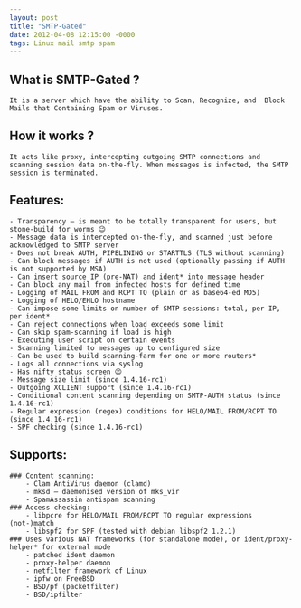 ```yaml
---
layout: post
title: "SMTP-Gated"
date: 2012-04-08 12:15:00 -0000
tags: Linux mail smtp spam
---
```


## What is SMTP-Gated ?
    It is a server which have the ability to Scan, Recognize, and  Block Mails that Containing Spam or Viruses.

## How it works ?
    It acts like proxy, intercepting outgoing SMTP connections and scanning session data on-the-fly. When messages is infected, the SMTP session is terminated.

## Features:
    - Transparency – is meant to be totally transparent for users, but stone-build for worms 😉
    - Message data is intercepted on-the-fly, and scanned just before acknowledged to SMTP server
    - Does not break AUTH, PIPELINING or STARTTLS (TLS without scanning)
    - Can block messages if AUTH is not used (optionally passing if AUTH is not supported by MSA)
    - Can insert source IP (pre-NAT) and ident* into message header
    - Can block any mail from infected hosts for defined time
    - Logging of MAIL FROM and RCPT TO (plain or as base64-ed MD5)
    - Logging of HELO/EHLO hostname
    - Can impose some limits on number of SMTP sessions: total, per IP, per ident*
    - Can reject connections when load exceeds some limit
    - Can skip spam-scanning if load is high
    - Executing user script on certain events
    - Scanning limited to messages up to configured size
    - Can be used to build scanning-farm for one or more routers*
    - Logs all connections via syslog
    - Has nifty status screen 😉
    - Message size limit (since 1.4.16-rc1)
    - Outgoing XCLIENT support (since 1.4.16-rc1)
    - Conditional content scanning depending on SMTP-AUTH status (since 1.4.16-rc1)
    - Regular expression (regex) conditions for HELO/MAIL FROM/RCPT TO (since 1.4.16-rc1)
    - SPF checking (since 1.4.16-rc1)

## Supports:
    ### Content scanning:
        - Clam AntiVirus daemon (clamd)
        - mksd – daemonised version of mks_vir
        - SpamAssassin antispam scanning
    ### Access checking:
        - libpcre for HELO/MAIL FROM/RCPT TO regular expressions (not-)match
        - libspf2 for SPF (tested with debian libspf2 1.2.1)
    ### Uses various NAT frameworks (for standalone mode), or ident/proxy-helper* for external mode
        - patched ident daemon
        - proxy-helper daemon
        - netfilter framework of Linux
        - ipfw on FreeBSD
        - BSD/pf (packetfilter)
        - BSD/ipfilter
